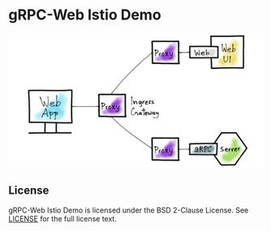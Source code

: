 # gRPC-Web Istio Demo

![Deployment Diagram](deployment.png?raw=true "Deployment Diagram")

## License

gRPC-Web Istio Demo is licensed under the BSD 2-Clause License. See [LICENSE](LICENSE) for the full license text.
